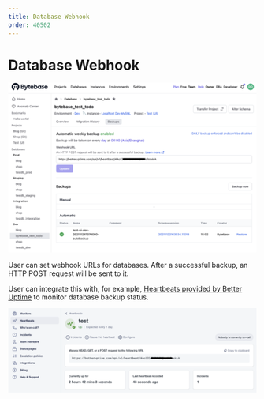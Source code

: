 ```yaml
---
title: Database Webhook
order: 40502
---
```


# Database Webhook

![database-webhook](/static/docs-assets/database-webhook.png)

User can set webhook URLs for databases. After a successful backup, an HTTP POST request will be sent to it.

User can integrate this with, for example, [Heartbeats provided by Better Uptime](https://docs.betteruptime.com/features/heartbeats) to monitor database backup status.

![Better Uptime Heartbeat](/static/docs-assets/database-webhook-gitlab.png)
